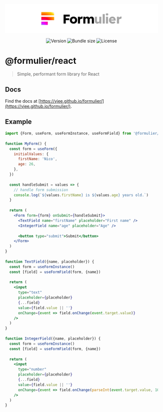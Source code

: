 <p align="center">
  <a href="https://github.com/vjee/formulier" target="_blank" rel="noopener noreferrer">
    <picture>
      <source media="(prefers-color-scheme: dark)" srcset="https://raw.githubusercontent.com/vjee/formulier/main/.github/formulier-logotype-banner-dark.svg">
      <img src="https://raw.githubusercontent.com/vjee/formulier/main/.github/formulier-logotype-banner-light.svg" alt="Formulier logo">
    </picture>
  </a>
</p>

<p align="center">
  <img src="https://img.shields.io/npm/v/@formulier/react?style=flat-square" alt="Version">
  <img src="https://img.shields.io/bundlephobia/minzip/@formulier/react?style=flat-square" alt="Bundle size">
  <img src="https://img.shields.io/npm/l/@formulier/react?style=flat-square" alt="License">
</p>

# @formulier/react

> Simple, performant form library for React

## Docs

Find the docs at [https://vjee.github.io/formulier/](https://vjee.github.io/formulier/).

## Example

```jsx
import {Form, useForm, useFormInstance, useFormField} from '@formulier/react'

function MyForm() {
  const form = useForm({
    initialValues: {
      firstName: 'Nico',
      age: 26,
    },
  })

  const handleSubmit = values => {
    // handle form submission
    console.log(`${values.firstName} is ${values.age} years old.`)
  }

  return (
    <Form form={form} onSubmit={handleSubmit}>
      <TextField name="firstName" placeholder="First name" />
      <IntegerField name="age" placeholder="Age" />

      <button type="submit">Submit</button>
    </Form>
  )
}

function TextField({name, placeholder}) {
  const form = useFormInstance()
  const [field] = useFormField(form, {name})

  return (
    <input
      type="text"
      placeholder={placeholder}
      {...field}
      value={field.value || ''}
      onChange={event => field.onChange(event.target.value)}
    />
  )
}

function IntegerField({name, placeholder}) {
  const form = useFormInstance()
  const [field] = useFormField(form, {name})

  return (
    <input
      type="number"
      placeholder={placeholder}
      {...field}
      value={field.value || ''}
      onChange={event => field.onChange(parseInt(event.target.value, 10))}
    />
  )
}
```
